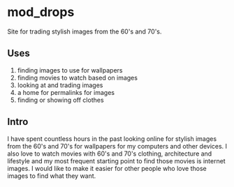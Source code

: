 # mod_drops

Site for trading stylish images from the 60's and 70's.

## Uses

1. finding images to use for wallpapers
2. finding movies to watch based on images
3. looking at and trading images
4. a home for permalinks for images
5. finding or showing off clothes

## Intro

 I have spent countless hours in the past looking online for stylish images from the 60's and 70's for wallpapers for my computers and other devices. I also love to watch movies with 60's and 70's clothing, architecture and lifestyle and my most frequent starting point to find those movies is internet images. I would like to make it easier for other people who love those images to find what they want.